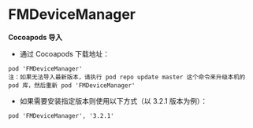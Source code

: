 # FMDeviceManager
**Cocoapods 导入**

- 通过 Cocoapods 下载地址：

```
pod 'FMDeviceManager'
注：如果无法导入最新版本，请执行 pod repo update master 这个命令来升级本机的 pod 库，然后重新 pod 'FMDeviceManager'
```

- 如果需要安装指定版本则使用以下方式（以 3.2.1 版本为例）：

```
pod 'FMDeviceManager', '3.2.1'
```


